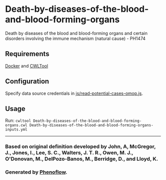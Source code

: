 # Death-by-diseases-of-the-blood-and-blood-forming-organs

Death by diseases of the blood and blood-forming organs and certain disorders involving the immune mechanism (natural cause) - PH1474

## Requirements

[Docker](https://docs.docker.com/install/) and [CWLTool](https://github.com/common-workflow-language/cwltool#install)

## Configuration

Specify data source credentials in [js/read-potential-cases-omop.js](js/read-potential-cases-omop.js).

## Usage

Run: `cwltool Death-by-diseases-of-the-blood-and-blood-forming-organs.cwl Death-by-diseases-of-the-blood-and-blood-forming-organs-inputs.yml`

***

### Based on original definition developed by John, A, McGregor, J., Jones, I., Lee, S. C., Walters, J. T. R., Owen, M. J., O'Donovan, M., DelPozo-Banos, M., Berridge, D., and Lloyd, K.
### Generated by [Phenoflow](https://kclhi.org/phenoflow).
